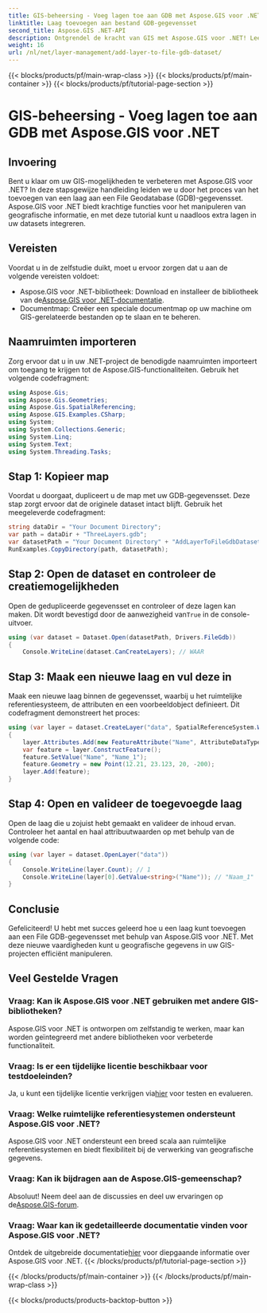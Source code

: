 ```yaml
---
title: GIS-beheersing - Voeg lagen toe aan GDB met Aspose.GIS voor .NET
linktitle: Laag toevoegen aan bestand GDB-gegevensset
second_title: Aspose.GIS .NET-API
description: Ontgrendel de kracht van GIS met Aspose.GIS voor .NET! Leer in deze stapsgewijze zelfstudie hoe u lagen kunt toevoegen aan File GDB-gegevenssets. #geografische gegevens #Aspose #GIS
weight: 16
url: /nl/net/layer-management/add-layer-to-file-gdb-dataset/
---
```


{{< blocks/products/pf/main-wrap-class >}}
{{< blocks/products/pf/main-container >}}
{{< blocks/products/pf/tutorial-page-section >}}

# GIS-beheersing - Voeg lagen toe aan GDB met Aspose.GIS voor .NET

## Invoering
Bent u klaar om uw GIS-mogelijkheden te verbeteren met Aspose.GIS voor .NET? In deze stapsgewijze handleiding leiden we u door het proces van het toevoegen van een laag aan een File Geodatabase (GDB)-gegevensset. Aspose.GIS voor .NET biedt krachtige functies voor het manipuleren van geografische informatie, en met deze tutorial kunt u naadloos extra lagen in uw datasets integreren.
## Vereisten
Voordat u in de zelfstudie duikt, moet u ervoor zorgen dat u aan de volgende vereisten voldoet:
-  Aspose.GIS voor .NET-bibliotheek: Download en installeer de bibliotheek van de[Aspose.GIS voor .NET-documentatie](https://reference.aspose.com/gis/net/).
- Documentmap: Creëer een speciale documentmap op uw machine om GIS-gerelateerde bestanden op te slaan en te beheren.
## Naamruimten importeren
Zorg ervoor dat u in uw .NET-project de benodigde naamruimten importeert om toegang te krijgen tot de Aspose.GIS-functionaliteiten. Gebruik het volgende codefragment:
```csharp
using Aspose.Gis;
using Aspose.Gis.Geometries;
using Aspose.Gis.SpatialReferencing;
using Aspose.GIS.Examples.CSharp;
using System;
using System.Collections.Generic;
using System.Linq;
using System.Text;
using System.Threading.Tasks;
```
## Stap 1: Kopieer map
Voordat u doorgaat, dupliceert u de map met uw GDB-gegevensset. Deze stap zorgt ervoor dat de originele dataset intact blijft. Gebruik het meegeleverde codefragment:
```csharp
string dataDir = "Your Document Directory";
var path = dataDir + "ThreeLayers.gdb";
var datasetPath = "Your Document Directory" + "AddLayerToFileGdbDataset_out.gdb";
RunExamples.CopyDirectory(path, datasetPath);
```
## Stap 2: Open de dataset en controleer de creatiemogelijkheden
 Open de gedupliceerde gegevensset en controleer of deze lagen kan maken. Dit wordt bevestigd door de aanwezigheid van`True` in de console-uitvoer.
```csharp
using (var dataset = Dataset.Open(datasetPath, Drivers.FileGdb))
{
    Console.WriteLine(dataset.CanCreateLayers); // WAAR
```
## Stap 3: Maak een nieuwe laag en vul deze in
Maak een nieuwe laag binnen de gegevensset, waarbij u het ruimtelijke referentiesysteem, de attributen en een voorbeeldobject definieert. Dit codefragment demonstreert het proces:
```csharp
using (var layer = dataset.CreateLayer("data", SpatialReferenceSystem.Wgs84))
{
    layer.Attributes.Add(new FeatureAttribute("Name", AttributeDataType.String));
    var feature = layer.ConstructFeature();
    feature.SetValue("Name", "Name_1");
    feature.Geometry = new Point(12.21, 23.123, 20, -200);
    layer.Add(feature);
}
```
## Stap 4: Open en valideer de toegevoegde laag
Open de laag die u zojuist hebt gemaakt en valideer de inhoud ervan. Controleer het aantal en haal attribuutwaarden op met behulp van de volgende code:
```csharp
using (var layer = dataset.OpenLayer("data"))
{
    Console.WriteLine(layer.Count); // 1
    Console.WriteLine(layer[0].GetValue<string>("Name")); // "Naam_1"
}
```
## Conclusie
Gefeliciteerd! U hebt met succes geleerd hoe u een laag kunt toevoegen aan een File GDB-gegevensset met behulp van Aspose.GIS voor .NET. Met deze nieuwe vaardigheden kunt u geografische gegevens in uw GIS-projecten efficiënt manipuleren.
## Veel Gestelde Vragen
### Vraag: Kan ik Aspose.GIS voor .NET gebruiken met andere GIS-bibliotheken?
Aspose.GIS voor .NET is ontworpen om zelfstandig te werken, maar kan worden geïntegreerd met andere bibliotheken voor verbeterde functionaliteit.
### Vraag: Is er een tijdelijke licentie beschikbaar voor testdoeleinden?
 Ja, u kunt een tijdelijke licentie verkrijgen via[hier](https://purchase.aspose.com/temporary-license/) voor testen en evalueren.
### Vraag: Welke ruimtelijke referentiesystemen ondersteunt Aspose.GIS voor .NET?
Aspose.GIS voor .NET ondersteunt een breed scala aan ruimtelijke referentiesystemen en biedt flexibiliteit bij de verwerking van geografische gegevens.
### Vraag: Kan ik bijdragen aan de Aspose.GIS-gemeenschap?
 Absoluut! Neem deel aan de discussies en deel uw ervaringen op de[Aspose.GIS-forum](https://forum.aspose.com/c/gis/33).
### Vraag: Waar kan ik gedetailleerde documentatie vinden voor Aspose.GIS voor .NET?
 Ontdek de uitgebreide documentatie[hier](https://reference.aspose.com/gis/net/) voor diepgaande informatie over Aspose.GIS voor .NET.
{{< /blocks/products/pf/tutorial-page-section >}}

{{< /blocks/products/pf/main-container >}}
{{< /blocks/products/pf/main-wrap-class >}}

{{< blocks/products/products-backtop-button >}}
